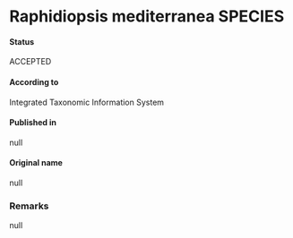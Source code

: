 # Raphidiopsis mediterranea SPECIES

#### Status
ACCEPTED

#### According to
Integrated Taxonomic Information System

#### Published in
null

#### Original name
null

### Remarks
null